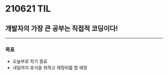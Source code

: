 # 210621 TIL
## 개발자의 가장 큰 공부는 직접적 코딩이다!
---------------------
### 목표
  * 오늘부로 학기 종료
  * 내일까지 휴식을 취하고 재정비를 할 예정
